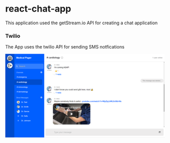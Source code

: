 # react-chat-app

This application used the getStream.io API for creating a chat application

### Twilio

The App uses the twilio API for sending SMS notfications


![Chat App](https://github.com/kenyaachon/react-chat-app/blob/main/images/chat-app.png "Medical Pager")
